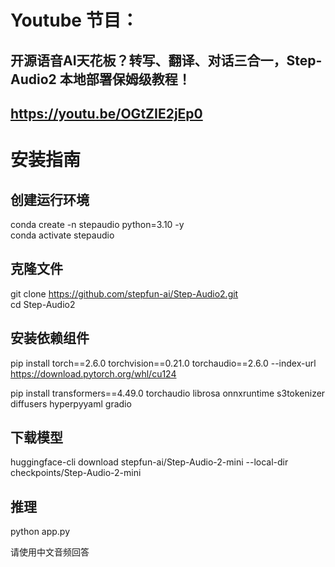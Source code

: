 # Youtube 节目：
## 开源语音AI天花板？转写、翻译、对话三合一，Step-Audio2 本地部署保姆级教程！
## https://youtu.be/OGtZIE2jEp0

# 安装指南
## 创建运行环境
conda create -n stepaudio python=3.10 -y    
conda activate stepaudio   

## 克隆文件
git clone https://github.com/stepfun-ai/Step-Audio2.git    
cd Step-Audio2   

## 安装依赖组件
pip install torch==2.6.0 torchvision==0.21.0 torchaudio==2.6.0 --index-url https://download.pytorch.org/whl/cu124   

pip install transformers==4.49.0 torchaudio librosa onnxruntime s3tokenizer diffusers hyperpyyaml gradio   


## 下载模型
huggingface-cli download stepfun-ai/Step-Audio-2-mini --local-dir checkpoints/Step-Audio-2-mini   

## 推理
python app.py    

请使用中文音频回答   


  












 
















